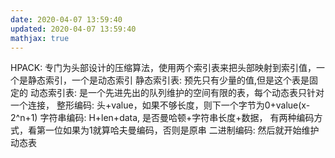 ```yaml
---
date: 2020-04-07 13:59:40
updated: 2020-04-07 13:59:40
mathjax: true
---
```



HPACK: 专门为头部设计的压缩算法，使用两个索引表来把头部映射到索引值，一个是静态索引，一个是动态索引
静态索引表: 预先只有少量的值,但是这个表是固定的
动态索引表: 是一个先进先出的队列维护的空间有限的表，每个动态表只针对一个连接，
整形编码: 头+value，如果不够长度，则下一个字节为0+value(x-2^n+1)
字符串编码: H+len+data, 是否曼哈顿+字符串长度+数据， 有两种编码方式，看第一位如果为1就算哈夫曼编码，否则是原串
二进制编码: 然后就开始维护动态表